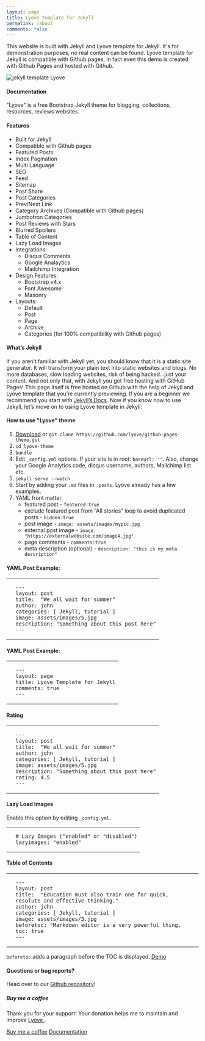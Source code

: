 ```yaml
---
layout: page
title: Lyove Template for Jekyll
permalink: /about
comments: false
---
```


<div class="row justify-content-between">
<div class="col-md-8 pr-5">

<p>This website is built with Jekyll and Lyove template for Jekyll. It's for demonstration purposes, no real content can be found. Lyove template for Jekyll is compatible with Github pages, in fact even this demo is created with Github Pages and hosted with Github.</p>

<p class="mb-5"><img class="shadow-lg" src="{{site.baseurl}}/assets/images/lyove-template.jpg" alt="jekyll template Lyove" /></p>
<h4>Documentation</h4>

<p>"Lyove" is a free Bootstrap Jekyll theme for blogging, collections, resources, reviews websites</p>

<h4>Features</h4>
<ul>
    <li>Built for Jekyll</li>
    <li>Compatible with Github pages</li>
    <li>Featured Posts</li>
    <li>Index Pagination</li>
    <li>Multi Language</li>
    <li>SEO</li>
    <li>Feed</li>
    <li>Sitemap</li>
    <li>Post Share</li>
    <li>Post Categories</li>
    <li>Prev/Next Link</li>
    <li>Category Archives (Compatible with Github pages)</li>
    <li>Jumbotron Categories</li>
    <li>Post Reviews with Stars</li>
    <li>Blurred Spoilers</li>
    <li>Table of Content</li>
    <li>Lazy Load Images</li>
    <li>Integrations:
        <ul>
            <li>Disqus Comments</li>
            <li>Google Analaytics</li>
            <li>Mailchimp Integration</li>
        </ul>
    </li>
    <li>Design Features:
        <ul>
            <li>Bootstrap v4.x</li>
            <li>Font Awesome</li>
            <li>Masonry</li>
        </ul>
    </li>
    <li>Layouts:
        <ul>
            <li>Default</li>
            <li>Post</li>
            <li>Page</li>
            <li>Archive</li>
            <li>Categories (for 100% compatibility with Github pages)</li>
        </ul>
    </li>
</ul>

<h4>What’s Jekyll</h4>

<p>If you aren’t familiar with Jekyll yet, you should know that it is a static site generator. It will transform your plain text into static websites and blogs. No more databases, slow loading websites, risk of being hacked…just your content. And not only that, with Jekyll you get free hosting with GitHub Pages! This page itself is free hosted on Github with the help of Jekyll and Lyove template that you’re currently previewing. If you are a beginner we recommend you start with <a href="https://jekyllrb.com/docs/installation/">Jekyll’s Docs</a>. Now if you know how to use Jekyll, let’s move on to using Lyove template in Jekyll:</p>

<h4>How to use "Lyove" theme</h4>

<ol>
    <li><a href="https://github.com/lyove/github-pages-theme/archive/master.zip">Download</a> or <code class="highlighter-rouge">git clone https://github.com/lyove/github-pages-theme.git</code></li>
    <li><code class="highlighter-rouge">cd lyove-theme</code></li>
    <li><code class="highlighter-rouge">bundle</code></li>
    <li>Edit <code class="highlighter-rouge">_config.yml</code> options. If your site is in root: <code class="highlighter-rouge">baseurl: ''</code>. Also, change your Google Analytics code, disqus username, authors, Mailchimp list etc.</li>
    <li><code class="highlighter-rouge">jekyll serve --watch</code></li>
    <li>Start by adding your <code class="highlighter-rouge">.md</code> files in <code class="highlighter-rouge">_posts</code>. Lyove already has a few examples.</li>
    <li>YAML front matter
        <ul>
            <li>featured post - <code class="highlighter-rouge">featured:true</code></li>
            <li>exclude featured post from “All stories” loop to avoid duplicated posts - <code class="highlighter-rouge">hidden:true</code></li>
            <li>post image - <code class="highlighter-rouge">image: assets/images/mypic.jpg</code></li>
            <li>external post image - <code class="highlighter-rouge">image: "https://externalwebsite.com/image4.jpg"</code></li>
            <li>page comments - <code class="highlighter-rouge">comments:true</code></li>
            <li>meta description (optional) - <code class="highlighter-rouge">description: "this is my meta description"</code></li>
        </ul>
    </li>
</ol>

<h4>YAML Post Example:</h4>
<div class="language-markdown highlighter-rouge">
    <div class="highlight">
        <table class="rouge-table">
            <tbody>
                <tr>
                    <td class="rouge-gutter gl"></td>
                    <td class="rouge-code">
<pre>
<code><span class="nn">---</span>
<span class="na">layout</span><span class="pi">:</span> <span class="s">post</span>
<span class="na">title</span><span class="pi">:</span>  <span class="s2">"</span><span class="s">We</span><span class="nv"> </span><span class="s">all</span><span class="nv"> </span><span class="s">wait</span><span class="nv"> </span><span class="s">for</span><span class="nv"> </span><span class="s">summer"</span>
<span class="na">author</span><span class="pi">:</span> <span class="s">john</span>
<span class="na">categories</span><span class="pi">:</span> <span class="pi">[</span> <span class="nv">Jekyll</span><span class="pi">,</span> <span class="nv">tutorial</span> <span class="pi">]</span>
<span class="na">image</span><span class="pi">:</span> <span class="s">assets/images/5.jpg</span>
<span class="na">description</span><span class="pi">:</span> <span class="s2">"</span><span class="s">Something</span><span class="nv"> </span><span class="s">about</span><span class="nv"> </span><span class="s">this</span><span class="nv"> </span><span class="s">post</span><span class="nv"> </span><span class="s">here"</span>
<span class="nn">---</span></code>
</pre>
                    </td>
                </tr>
            </tbody>
        </table>
    </div>
</div>

<h4>YAML Post Example:</h4>
<div class="language-markdown highlighter-rouge">
    <div class="highlight">
        <table class="rouge-table">
            <tbody>
                <tr>
                    <td class="rouge-gutter gl"></td>
                    <td class="rouge-code">
<pre><code><span class="nn">---</span>
<span class="na">layout</span><span class="pi">:</span> <span class="s">page</span>
<span class="na">title</span><span class="pi">:</span> <span class="s">Lyove Template for Jekyll</span>
<span class="na">comments</span><span class="pi">:</span> <span class="no">true</span>
<span class="nn">---</span>
</code></pre>
                    </td>
                </tr>
            </tbody>
        </table>
    </div>
</div>

<h4>Rating</h4>
<div class="language-markdown highlighter-rouge">
    <div class="highlight">
        <table class="rouge-table">
            <tbody>
                <tr>
                    <td class="rouge-gutter gl"></td>
                    <td class="rouge-code">
<pre><code><span class="nn">---</span>
<span class="na">layout</span><span class="pi">:</span> <span class="s">post</span>
<span class="na">title</span><span class="pi">:</span>  <span class="s2">"</span><span class="s">We</span><span class="nv"> </span><span class="s">all</span><span class="nv"> </span><span class="s">wait</span><span class="nv"> </span><span class="s">for</span><span class="nv"> </span><span class="s">summer"</span>
<span class="na">author</span><span class="pi">:</span> <span class="s">john</span>
<span class="na">categories</span><span class="pi">:</span> <span class="pi">[</span> <span class="nv">Jekyll</span><span class="pi">,</span> <span class="nv">tutorial</span> <span class="pi">]</span>
<span class="na">image</span><span class="pi">:</span> <span class="s">assets/images/5.jpg</span>
<span class="na">description</span><span class="pi">:</span> <span class="s2">"</span><span class="s">Something</span><span class="nv"> </span><span class="s">about</span><span class="nv"> </span><span class="s">this</span><span class="nv"> </span><span class="s">post</span><span class="nv"> </span><span class="s">here"</span>
<span class="na">rating</span><span class="pi">:</span> <span class="s">4.5</span>
<span class="nn">---</span>
</code></pre>
                    </td>
                </tr>
            </tbody>
        </table>
    </div>
</div>

<h4>Lazy Load Images</h4>

<p>Enable this option by editing <code class="highlighter-rouge">_config.yml</code>.</p>
<div class="language-markdown highlighter-rouge">
    <div class="highlight">
        <table class="rouge-table">
            <tbody>
                <tr>
                    <td class="rouge-gutter gl"></td>
                    <td class="rouge-code">
<pre><code><span class="gh"># Lazy Images ("enabled" or "disabled")</span>
lazyimages: "enabled"
</code></pre>
                    </td>
                </tr>
            </tbody>
        </table>
    </div>
</div>

<h4>Table of Contents</h4>
<div class="language-markdown highlighter-rouge">
    <div class="highlight">
        <table class="rouge-table">
            <tbody>
                <tr>
                    <td class="rouge-gutter gl"></td>
                    <td class="rouge-code">
<pre><code><span class="nn">---</span>
<span class="na">layout</span><span class="pi">:</span> <span class="s">post</span>
<span class="na">title</span><span class="pi">:</span>  <span class="s2">"</span><span class="s">Education</span><span class="nv"> </span><span class="s">must</span><span class="nv"> </span><span class="s">also</span><span class="nv"> </span><span class="s">train</span><span class="nv"> </span><span class="s">one</span><span class="nv"> </span><span class="s">for</span><span class="nv"> </span><span class="s">quick,</span><span class="nv"> </span><span class="s">resolute</span><span class="nv"> </span><span class="s">and</span><span class="nv"> </span><span class="s">effective</span><span class="nv"> </span><span class="s">thinking."</span>
<span class="na">author</span><span class="pi">:</span> <span class="s">john</span>
<span class="na">categories</span><span class="pi">:</span> <span class="pi">[</span> <span class="nv">Jekyll</span><span class="pi">,</span> <span class="nv">tutorial</span> <span class="pi">]</span>
<span class="na">image</span><span class="pi">:</span> <span class="s">assets/images/3.jpg</span>
<span class="na">beforetoc</span><span class="pi">:</span> <span class="s2">"</span><span class="s">Markdown</span><span class="nv"> </span><span class="s">editor</span><span class="nv"> </span><span class="s">is</span><span class="nv"> </span><span class="s">a</span><span class="nv"> </span><span class="s">very</span><span class="nv"> </span><span class="s">powerful</span><span class="nv"> </span><span class="s">thing.</span>
<span class="na">toc</span><span class="pi">:</span> <span class="no">true</span>
<span class="nn">---</span>
</code></pre>
                    </td>
                </tr>
            </tbody>
        </table>
    </div>
</div>

<p><code class="highlighter-rouge">beforetoc</code> adds a paragraph before the TOC is displayed. <a href="https://lyove.github.io/">Demo</a></p>

<h4>Questions or bug reports?</h4>

<p>Head over to our <a href="https://github.com/lyove/github-pages-theme">Github repository</a>!</p>

</div>

<div class="col-md-4">

<div class="sticky-top sticky-top-80">
<h5>Buy me a coffee</h5>

<p>Thank you for your support! Your donation helps me to maintain and improve <a target="_blank" href="https://github.com/lyove/github-pages-theme">Lyove <i class="fab fa-github"></i></a>.</p>

<a target="_blank" href="https://www.paypal.me/chzng" class="btn btn-danger">Buy me a coffee</a> <a target="_blank" href="https://lyove.github.io/about" class="btn btn-warning">Documentation</a>

</div>
</div>
</div>
